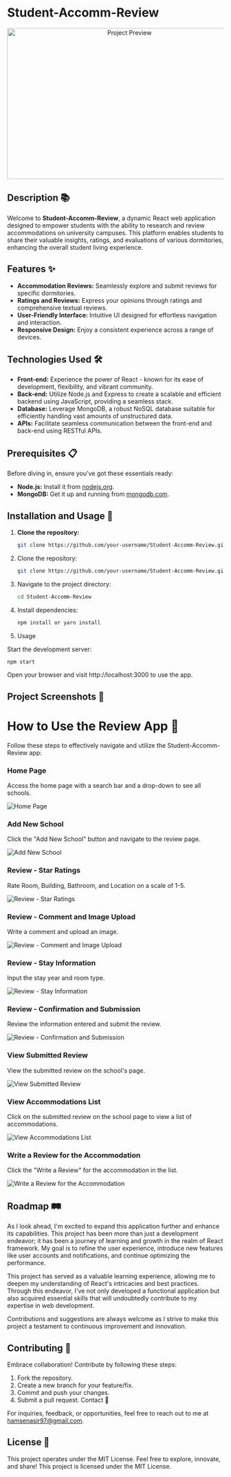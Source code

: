 # Student-Accomm-Review

<p align="center">
  <img width="553" height="350" alt="Project Preview" src="https://github.com/hamse47/Student-Accomm-review/assets/78507974/11138913-3d47-4fe6-902d-d7a4a8d7f33a">
</p>

## Description 📚

Welcome to **Student-Accomm-Review**, a dynamic React web application designed to empower students with the ability to research and review accommodations on university campuses. This platform enables students to share their valuable insights, ratings, and evaluations of various dormitories, enhancing the overall student living experience.

## Features ✨

- **Accommodation Reviews:** Seamlessly explore and submit reviews for specific dormitories.
- **Ratings and Reviews:** Express your opinions through ratings and comprehensive textual reviews.
- **User-Friendly Interface:** Intuitive UI designed for effortless navigation and interaction.
- **Responsive Design:** Enjoy a consistent experience across a range of devices.

## Technologies Used 🛠️

- **Front-end:** Experience the power of React - known for its ease of development, flexibility, and vibrant community.
- **Back-end:** Utilize Node.js and Express to create a scalable and efficient backend using JavaScript, providing a seamless stack.
- **Database:** Leverage MongoDB, a robust NoSQL database suitable for efficiently handling vast amounts of unstructured data.
- **APIs:** Facilitate seamless communication between the front-end and back-end using RESTful APIs.

## Prerequisites 📋

Before diving in, ensure you've got these essentials ready:
- **Node.js:** Install it from [nodejs.org](https://nodejs.org/).
- **MongoDB:** Get it up and running from [mongodb.com](https://www.mongodb.com/).

## Installation and Usage 🚀

1. **Clone the repository:**
   ```bash
   git clone https://github.com/your-username/Student-Accomm-Review.git


1. Clone the repository:
   ```bash
   git clone https://github.com/your-username/Student-Accomm-Review.git

2. Navigate to the project directory:
   
   ```bash
   cd Student-Accomm-Review

3. Install dependencies:

   ```bash
   npm install or yarn install

4. Usage

Start the development server:
   ```bash
   npm start
```
Open your browser and visit http://localhost:3000 to use the app.


## Project Screenshots 📸

# How to Use the Review App 📝

Follow these steps to effectively navigate and utilize the Student-Accomm-Review app:

### Home Page
Access the home page with a search bar and a drop-down to see all schools.

![Home Page](https://github.com/hamse47/Student-Accomm-review/assets/78507974/15fd242b-d662-4538-9dda-10ff4a65bd3a)

### Add New School
Click the "Add New School" button and navigate to the review page.

![Add New School](https://github.com/hamse47/Student-Accomm-review/assets/78507974/5b9804ae-ab91-4828-92c5-c326a73cd539)

### Review - Star Ratings
Rate Room, Building, Bathroom, and Location on a scale of 1-5.

![Review - Star Ratings](https://github.com/hamse47/Student-Accomm-review/assets/78507974/78303998-0409-404d-b75d-a3a618dc435b)

### Review - Comment and Image Upload
Write a comment and upload an image.

![Review - Comment and Image Upload](https://github.com/hamse47/Student-Accomm-review/assets/78507974/8c2d3134-f49b-4c1a-9e27-85f5b971c3fa)

### Review - Stay Information
Input the stay year and room type.

![Review - Stay Information](https://github.com/hamse47/Student-Accomm-review/assets/78507974/8661d886-9b56-4209-9443-586c6ed13022)

### Review - Confirmation and Submission
Review the information entered and submit the review.

![Review - Confirmation and Submission](https://github.com/hamse47/Student-Accomm-review/assets/78507974/95362a01-5826-4307-92a1-e1f22a8cb42f)

### View Submitted Review
View the submitted review on the school's page.

![View Submitted Review](https://github.com/hamse47/Student-Accomm-review/assets/78507974/93da5bab-7065-4278-9acd-f6dc2febbba7)

### View Accommodations List
Click on the submitted review on the school page to view a list of accommodations.

![View Accommodations List](https://github.com/hamse47/Student-Accomm-review/assets/78507974/1fb43d1e-da47-4f0d-b6c7-edef3c15fcff)

### Write a Review for the Accommodation
Click the "Write a Review" for the accommodation in the list.

![Write a Review for the Accommodation](https://github.com/hamse47/Student-Accomm-review/assets/78507974/e77d70d6-e13f-4da2-a9c0-71ad0a4f7647)


## Roadmap 🛤️

As I look ahead, I'm excited to expand this application further and enhance its capabilities. This project has been more than just a development endeavor; it has been a journey of learning and growth in the realm of React framework. My goal is to refine the user experience, introduce new features like user accounts and notifications, and continue optimizing the performance.

This project has served as a valuable learning experience, allowing me to deepen my understanding of React's intricacies and best practices. Through this endeavor, I've not only developed a functional application but also acquired essential skills that will undoubtedly contribute to my expertise in web development.

Contributions and suggestions are always welcome as I strive to make this project a testament to continuous improvement and innovation.


## Contributing 🤝

Embrace collaboration! Contribute by following these steps:

1. Fork the repository.
2. Create a new branch for your feature/fix.
3. Commit and push your changes.
4. Submit a pull request.
Contact 📧

For inquiries, feedback, or opportunities, feel free to reach out to me at hamsenasir97@gmail.com.

## License 📜

This project operates under the MIT License. Feel free to explore, innovate, and share!
This project is licensed under the MIT License.
